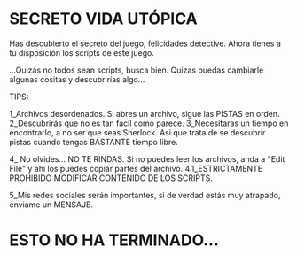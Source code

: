 # SECRETO VIDA UTÓPICA

Has descubierto el secreto del juego, felicidades detective. Ahora tienes a tu disposición los scripts de este juego.




...Quizás no todos sean scripts, busca bien. Quizas puedas cambiarle algunas cositas y descubrirías algo...


TIPS:

1_Archivos desordenados. Si abres un archivo, sigue las PISTAS en orden. 
2_Descubrirás que no es tan facil como parece.
3_Necesitaras un tiempo en encontrarlo, a no ser que seas Sherlock. Asi que trata de se descubrir pistas cuando tengas BASTANTE tiempo libre.

4_ No olvides... NO TE RINDAS. Si no puedes leer los archivos, anda a "Edit File" y ahí los puedes copiar partes del archivo.
4.1_ESTRICTAMENTE PROHIBIDO MODIFICAR CONTENIDO DE LOS SCRIPTS.

5_Mis redes sociales serán importantes, si de verdad estás muy atrapado, enviame un MENSAJE.

# ESTO NO HA TERMINADO...
